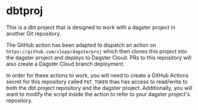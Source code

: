 # dbtproj

This is a dbt project that is designed to work with a dagster project in another Git repository.

The GitHub action has been adapted to dispatch an action on `https://github.com/slopp/dagsterproj` which then clones this project into the dagster project and deploys to Dagster Cloud. PRs to this repository will also create a Dagster Cloud branch deployment.

In order for these actions to work, you will need to create a GitHub Actions secret for this repository called `PAT_TOKEN` thas has access to read/write to both the dbt project repository and the dagster project. Additionally, you will want to modify the script inside the action to refer to your dagster project's repository.